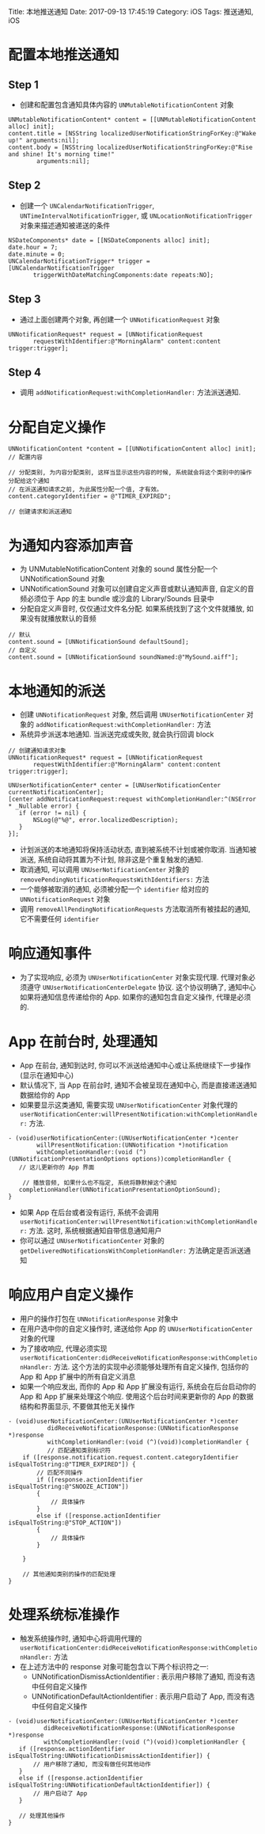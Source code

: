Title: 本地推送通知
Date: 2017-09-13 17:45:19
Category: iOS
Tags: 推送通知, iOS

配置本地推送通知
=============

## Step 1

* 创建和配置包含通知具体内容的 `UNMutableNotificationContent` 对象

```objc
UNMutableNotificationContent* content = [[UNMutableNotificationContent alloc] init];
content.title = [NSString localizedUserNotificationStringForKey:@"Wake up!" arguments:nil];
content.body = [NSString localizedUserNotificationStringForKey:@"Rise and shine! It's morning time!"
        arguments:nil];
```

## Step 2

* 创建一个 `UNCalendarNotificationTrigger`, `UNTimeIntervalNotificationTrigger`, 或 `UNLocationNotificationTrigger` 对象来描述通知被递送的条件

```objc
NSDateComponents* date = [[NSDateComponents alloc] init];
date.hour = 7;
date.minute = 0;
UNCalendarNotificationTrigger* trigger = [UNCalendarNotificationTrigger
       triggerWithDateMatchingComponents:date repeats:NO];
```

## Step 3

* 通过上面创建两个对象, 再创建一个 `UNNotificationRequest` 对象

```objc
UNNotificationRequest* request = [UNNotificationRequest
       requestWithIdentifier:@"MorningAlarm" content:content trigger:trigger];
```

## Step 4

* 调用 `addNotificationRequest:withCompletionHandler:` 方法派送通知.

分配自定义操作
============

```objc
UNNotificationContent *content = [[UNNotificationContent alloc] init];
// 配置内容

// 分配类别, 为内容分配类别, 这样当显示这些内容的时候, 系统就会将这个类别中的操作分配给这个通知
// 在派送通知请求之前, 为此属性分配一个值, 才有效。
content.categoryIdentifier = @"TIMER_EXPIRED";

// 创建请求和派送通知
```

为通知内容添加声音
===============

* 为 UNMutableNotificationContent 对象的 sound 属性分配一个 UNNotificationSound 对象
* UNNotificationSound 对象可以创建自定义声音或默认通知声音, 自定义的音频必须位于 App 的主 bundle 或沙盒的 Library/Sounds 目录中
* 分配自定义声音时, 仅仅通过文件名分配. 如果系统找到了这个文件就播放, 如果没有就播放默认的音频

```objc
// 默认
content.sound = [UNNotificationSound defaultSound];
// 自定义
content.sound = [UNNotificationSound soundNamed:@"MySound.aiff"];
```

本地通知的派送
============

* 创建 `UNNotificationRequest` 对象, 然后调用 `UNUserNotificationCenter` 对象的 `addNotificationRequest:withCompletionHandler:` 方法
* 系统异步派送本地通知. 当派送完成或失败, 就会执行回调 block

```objc
// 创建通知请求对象
UNNotificationRequest* request = [UNNotificationRequest
       requestWithIdentifier:@"MorningAlarm" content:content trigger:trigger];
 
UNUserNotificationCenter* center = [UNUserNotificationCenter currentNotificationCenter];
[center addNotificationRequest:request withCompletionHandler:^(NSError * _Nullable error) {
   if (error != nil) {
       NSLog(@"%@", error.localizedDescription);
   }
}];
```

* 计划派送的本地通知将保持活动状态, 直到被系统不计划或被你取消. 当通知被派送, 系统自动将其置为不计划, 除非这是个重复触发的通知.
* 取消通知, 可以调用 `UNUserNotificationCenter` 对象的 `removePendingNotificationRequestsWithIdentifiers:` 方法
* 一个能够被取消的通知, 必须被分配一个 `identifier` 给对应的 `UNNotificationRequest` 对象
* 调用 `removeAllPendingNotificationRequests` 方法取消所有被挂起的通知, 它不需要任何 `identifier`

响应通知事件
==========

* 为了实现响应, 必须为 `UNUserNotificationCenter` 对象实现代理. 代理对象必须遵守 `UNUserNotificationCenterDelegate` 协议. 这个协议明确了, 通知中心如果将通知信息传递给你的 App. 如果你的通知包含自定义操作, 代理是必须的.

App 在前台时, 处理通知
===================

* App 在前台, 通知到达时, 你可以不派送给通知中心或让系统继续下一步操作(显示在通知中心)
* 默认情况下, 当 App 在前台时, 通知不会被呈现在通知中心, 而是直接递送通知数据给你的 App
* 如果要显示这类通知, 需要实现 `UNUserNotificationCenter` 对象代理的 `userNotificationCenter:willPresentNotification:withCompletionHandler:` 方法.

```objc
- (void)userNotificationCenter:(UNUserNotificationCenter *)center
        willPresentNotification:(UNNotification *)notification
        withCompletionHandler:(void (^)(UNNotificationPresentationOptions options))completionHandler {
   // 这儿更新你的 App 界面
 
    // 播放音频, 如果什么也不指定, 系统将静默掉这个通知
   completionHandler(UNNotificationPresentationOptionSound);
}
```

* 如果 App 在后台或者没有运行, 系统不会调用 `userNotificationCenter:willPresentNotification:withCompletionHandler:` 方法. 这时, 系统根据通知自带信息通知用户
* 你可以通过 `UNUserNotificationCenter` 对象的 `getDeliveredNotificationsWithCompletionHandler:` 方法确定是否派送通知

响应用户自定义操作
===============

* 用户的操作打包在 `UNNotificationResponse` 对象中
* 在用户选中你的自定义操作时, 递送给你 App 的 `UNUserNotificationCenter` 对象的代理
* 为了接收响应, 代理必须实现 `userNotificationCenter:didReceiveNotificationResponse:withCompletionHandler:` 方法. 这个方法的实现中必须能够处理所有自定义操作, 包括你的 App 和 App 扩展中的所有自定义消息
* 如果一个响应发出, 而你的 App 和 App 扩展没有运行, 系统会在后台启动你的 App 和 App 扩展来处理这个响应. 使用这个后台时间来更新你的 App 的数据结构和界面显示, 不要做其他无关操作

```objc
- (void)userNotificationCenter:(UNUserNotificationCenter *)center
           didReceiveNotificationResponse:(UNNotificationResponse *)response
           withCompletionHandler:(void (^)(void))completionHandler {
           // 匹配通知类别标识符
    if ([response.notification.request.content.categoryIdentifier isEqualToString:@"TIMER_EXPIRED"]) {
        // 匹配不同操作
        if ([response.actionIdentifier isEqualToString:@"SNOOZE_ACTION"])
        {
            // 具体操作
        }
        else if ([response.actionIdentifier isEqualToString:@"STOP_ACTION"])
        {
            // 具体操作
        }
 
    }
 
    // 其他通知类别的操作的匹配处理
}
```

处理系统标准操作
=============

* 触发系统操作时, 通知中心将调用代理的 `userNotificationCenter:didReceiveNotificationResponse:withCompletionHandler:` 方法
* 在上述方法中的 response 对象可能包含以下两个标识符之一:
    * UNNotificationDismissActionIdentifier : 表示用户移除了通知, 而没有选中任何自定义操作
    * UNNotificationDefaultActionIdentifier : 表示用户启动了 App, 而没有选中任何自定义操作

```objc
- (void)userNotificationCenter:(UNUserNotificationCenter *)center
          didReceiveNotificationResponse:(UNNotificationResponse *)response
          withCompletionHandler:(void (^)(void))completionHandler {
   if ([response.actionIdentifier isEqualToString:UNNotificationDismissActionIdentifier]) {
       // 用户移除了通知, 而没有做任何其他动作
   }
   else if ([response.actionIdentifier isEqualToString:UNNotificationDefaultActionIdentifier]) {
       // 用户启动了 App
   }
 
   // 处理其他操作
}
```


